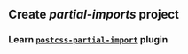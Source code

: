 ## Create *partial-imports* project

### Learn [`postcss-partial-import`](https://github.com/jonathantneal/postcss-partial-import "Inline sugary @import statements in CSS") plugin
